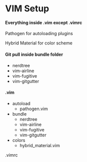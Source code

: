 # VIM Setup

#### Everything inside .vim except .vimrc

Pathogen for autoloading plugins

Hybrid Material for color scheme


#### Git pull inside bundle folder
- nerdtree
- vim-airline
- vim-fugitive
- vim-gitgutter


#### .vim
- autoload
    - pathogen.vim
- bundle
    - nerdtree
    - vim-airline
    - vim-fugitive
    - vim-gitgutter
- colors
    - hybrid_material.vim
    
.vimrc